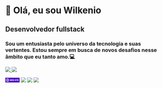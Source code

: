 # 👋 Olá, eu sou Wilkenio
## Desenvolvedor fullstack
### Sou um entusiasta pelo universo da tecnologia e suas vertentes. Estou sempre em busca de novos desafios nesse âmbito que eu tanto amo.💻

<div>
<a href="https://github.com/wilkenio">
<img height="150em" src="https://github-readme-stats.vercel.app/api/top-langs/?username=wilkenio&layout=compact&langs_count=7&theme=dracula"/>
<img height="150em" src="https://github-readme-stats.vercel.app/api?username=wilkenio&show_icons=true&theme=dracula&include_all_commits=true&count_private=true"/>
</div>
<div>
  
<a href="https://wilkenio.github.io/meusite/" target="_blank"><img width="9%" src="MEU SITE.png" target="_blank"></a>
<a href="https://www.instagram.com/wilkenio_pereira/" target="_blank"><img src="https://img.shields.io/badge/-Instagram-%23E4405F?style=for-the-badge&logo=instagram&logoColor=white" target="_blank"></a>
<a href = "mailto:wilkeniopereiraguitarra@gmail.com"><img src="https://img.shields.io/badge/Gmail-D14836?style=for-the-badge&logo=gmail&logoColor=white" target="_blank"></a>
<a href="https://www.linkedin.com/in/wilkenio-pereira-a20765208/" target="_blank"><img src="https://img.shields.io/badge/-LinkedIn-%230077B5?style=for-the-badge&logo=linkedin&logoColor=white" target="_blank"></a>   
</div>
  

